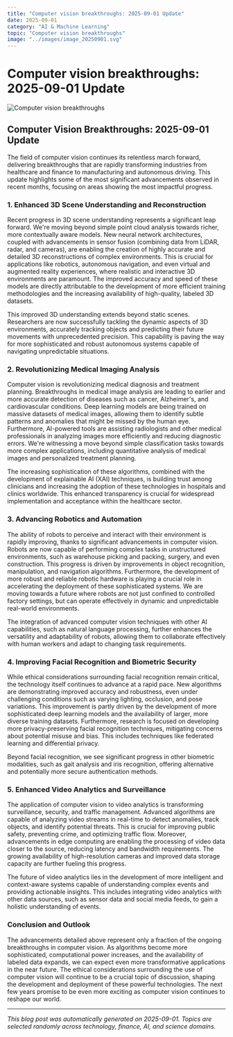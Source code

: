 ```yaml
---
title: "Computer vision breakthroughs: 2025-09-01 Update"
date: 2025-09-01
category: "AI & Machine Learning"
topic: "Computer vision breakthroughs"
image: "../images/image_20250901.svg"
---
```


# Computer vision breakthroughs: 2025-09-01 Update

![Computer vision breakthroughs](../images/image_20250901.svg)

## Computer Vision Breakthroughs: 2025-09-01 Update

The field of computer vision continues its relentless march forward, delivering breakthroughs that are rapidly transforming industries from healthcare and finance to manufacturing and autonomous driving. This update highlights some of the most significant advancements observed in recent months, focusing on areas showing the most impactful progress.


### 1. Enhanced 3D Scene Understanding and Reconstruction

Recent progress in 3D scene understanding represents a significant leap forward.  We're moving beyond simple point cloud analysis towards richer, more contextually aware models.  New neural network architectures, coupled with advancements in sensor fusion (combining data from LiDAR, radar, and cameras), are enabling the creation of highly accurate and detailed 3D reconstructions of complex environments.  This is crucial for applications like robotics, autonomous navigation, and even virtual and augmented reality experiences, where realistic and interactive 3D environments are paramount.  The improved accuracy and speed of these models are directly attributable to the development of more efficient training methodologies and the increasing availability of high-quality, labeled 3D datasets.

This improved 3D understanding extends beyond static scenes.  Researchers are now successfully tackling the dynamic aspects of 3D environments, accurately tracking objects and predicting their future movements with unprecedented precision. This capability is paving the way for more sophisticated and robust autonomous systems capable of navigating unpredictable situations.


### 2.  Revolutionizing Medical Imaging Analysis

Computer vision is revolutionizing medical diagnosis and treatment planning.  Breakthroughs in medical image analysis are leading to earlier and more accurate detection of diseases such as cancer, Alzheimer's, and cardiovascular conditions.  Deep learning models are being trained on massive datasets of medical images, allowing them to identify subtle patterns and anomalies that might be missed by the human eye.  Furthermore, AI-powered tools are assisting radiologists and other medical professionals in analyzing images more efficiently and reducing diagnostic errors.  We're witnessing a move beyond simple classification tasks towards more complex applications, including quantitative analysis of medical images and personalized treatment planning.


The increasing sophistication of these algorithms, combined with the development of explainable AI (XAI) techniques, is building trust among clinicians and increasing the adoption of these technologies in hospitals and clinics worldwide. This enhanced transparency is crucial for widespread implementation and acceptance within the healthcare sector.


### 3.  Advancing Robotics and Automation

The ability of robots to perceive and interact with their environment is rapidly improving, thanks to significant advancements in computer vision.  Robots are now capable of performing complex tasks in unstructured environments, such as warehouse picking and packing, surgery, and even construction.  This progress is driven by improvements in object recognition, manipulation, and navigation algorithms.  Furthermore, the development of more robust and reliable robotic hardware is playing a crucial role in accelerating the deployment of these sophisticated systems.  We are moving towards a future where robots are not just confined to controlled factory settings, but can operate effectively in dynamic and unpredictable real-world environments.

The integration of advanced computer vision techniques with other AI capabilities, such as natural language processing, further enhances the versatility and adaptability of robots, allowing them to collaborate effectively with human workers and adapt to changing task requirements.


### 4.  Improving Facial Recognition and Biometric Security

While ethical considerations surrounding facial recognition remain critical, the technology itself continues to advance at a rapid pace.  New algorithms are demonstrating improved accuracy and robustness, even under challenging conditions such as varying lighting, occlusion, and pose variations.  This improvement is partly driven by the development of more sophisticated deep learning models and the availability of larger, more diverse training datasets.  Furthermore, research is focused on developing more privacy-preserving facial recognition techniques, mitigating concerns about potential misuse and bias.  This includes techniques like federated learning and differential privacy.

Beyond facial recognition, we see significant progress in other biometric modalities, such as gait analysis and iris recognition, offering alternative and potentially more secure authentication methods.


### 5.  Enhanced Video Analytics and Surveillance

The application of computer vision to video analytics is transforming surveillance, security, and traffic management.  Advanced algorithms are capable of analyzing video streams in real-time to detect anomalies, track objects, and identify potential threats.  This is crucial for improving public safety, preventing crime, and optimizing traffic flow.  Moreover, advancements in edge computing are enabling the processing of video data closer to the source, reducing latency and bandwidth requirements.  The growing availability of high-resolution cameras and improved data storage capacity are further fueling this progress.


The future of video analytics lies in the development of more intelligent and context-aware systems capable of understanding complex events and providing actionable insights. This includes integrating video analytics with other data sources, such as sensor data and social media feeds, to gain a holistic understanding of events.


### Conclusion and Outlook

The advancements detailed above represent only a fraction of the ongoing breakthroughs in computer vision.  As algorithms become more sophisticated, computational power increases, and the availability of labeled data expands, we can expect even more transformative applications in the near future.  The ethical considerations surrounding the use of computer vision will continue to be a crucial topic of discussion, shaping the development and deployment of these powerful technologies. The next few years promise to be even more exciting as computer vision continues to reshape our world.


---
*This blog post was automatically generated on 2025-09-01. Topics are selected randomly across technology, finance, AI, and science domains.*
